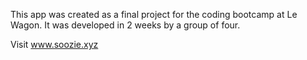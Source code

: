 This app was created as a final project for the coding bootcamp at Le Wagon.
It was developed in 2 weeks by a group of four.

Visit www.soozie.xyz

